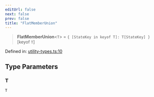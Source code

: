 ```yaml
---
editUrl: false
next: false
prev: false
title: "FlatMemberUnion"
---
```


> **FlatMemberUnion**\<`T`\> = `{ [StateKey in keyof T]: T[StateKey] }`\[keyof `T`\]

Defined in: [utility-types.ts:10](https://github.com/WinstonFassett/matchina/blob/2d22b2187dda803854f54b63fe09d04bd833387d/src/utility-types.ts#L10)

## Type Parameters

### T

`T`
